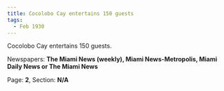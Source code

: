 ```yaml
---  
title: Cocolobo Cay entertains 150 guests  
tags:  
  - Feb 1930  
---  
```

  
Cocolobo Cay entertains 150 guests.  
  
Newspapers: **The Miami News (weekly), Miami News-Metropolis, Miami Daily News or The Miami News**  
  
Page: **2**, Section: **N/A** 
